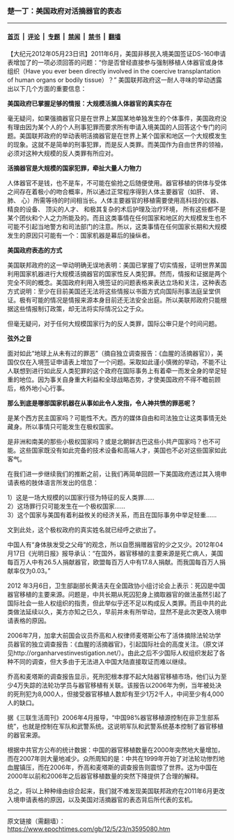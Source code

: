 ### 楚一丁：美国政府对活摘器官的表态

---

#### [首页](../../../..?n3595080) &nbsp;|&nbsp; [评论](../../../../../epoch-comment?n3595080) &nbsp;|&nbsp; [专题](../../../../../epoch-special?n3595080) &nbsp;|&nbsp; [禁闻](../../../../../epoch-news?n3595080) &nbsp;|&nbsp; [禁书](../../../../../books?n3595080) &nbsp;|&nbsp; [翻墙](https://github.com/gfw-breaker/nogfw/blob/master/README.md?n3595080)


<div class="post_content" id="artbody" itemprop="articleBody">
 <!-- article content begin -->
 <p>
  【大纪元2012年05月23日讯】2011年6月，美国非移民入境美国签证DS-160申请表增加了的一项必须回答的问题：“你是否曾经直接参与强制移植人体器官或身体组织（Have you ever been directly involved in the coercive transplantation of human organs or bodily tissue）？” 美国联邦政府这一耐人寻味的举动透露出以下几个方面的重要信息：
 </p>
 <p>
  <b>
   美国政府已掌握足够的情报：大规模活摘人体器官的真实存在
  </b>
 </p>
 <p>
  毫无疑问，如果强摘器官只是在世界上某国某地单独发生的个体事件，美国政府没有理由因为某个人的个人刑事犯罪而要求所有申请入境美国的人回答这个专门的问题。美国联邦政府的举动表明活摘器官是在世界上某个国家和地区一个大规模发生的现象。这就不是简单的刑事犯罪，而是反人类罪。而美国作为自由世界的领袖，必须对这种大规模的反人类罪有所应对。
 </p>
 <p>
  <b>
   活摘器官是大规模的国家犯罪，牵扯大量人力物力
  </b>
 </p>
 <p>
  人体器官不是钱，也不是车，不可能在偷抢之后随便使用。器官移植的供体与受体之间存在着极小的吻合概率，所以通过正常程序得到人体主要器官（如肝、 肾、 肺、 心）所需等待的时间相当长。人体主要器官的移植需要使用高科技的仪器、 精良的设备、 顶尖的人才、 和极其复杂的术后护理及治疗环境， 所有这些都不是某个团伙和个人之力所能及的。而且这类事情在任何国家和地区的大规模发生也不可能不引起当地警方和司法部门的注意。所以，这类事情在任何国家长期和大规模发生的原因只可能有一个：国家机器是幕后的操纵者。
 </p>
 <p>
  <b>
   美国政府表态的方式
  </b>
 </p>
 <p>
  美国联邦政府的这一举动明确无误地表明：美国已掌握了切实情报，证明世界某国利用国家机器进行大规模活摘器官的国家性反人类犯罪。然而，情报和证据是两个完全不同的概念。美国政府利用入境签证的问题表格来表达立场和关注，这种表态方式说明：至少在目前美国还无法将这些情报以书面方式向国际刑事法庭呈堂供证。极有可能的情况是情报来源本身目前还无法安全出庭。所以美联邦政府只能根据这些情报制订政策，却无法将实际情况公之于众。
 </p>
 <p>
  但毫无疑问，对于任何大规模国家行为的反人类罪，国际公审只是个时间问题。
 </p>
 <p>
  <b>
   弦外之音
  </b>
 </p>
 <p>
  面对如此“地球上从未有过的罪恶”（摘自独立调查报告：《血腥的活摘器官》），美国仅仅在入境签证申请表上增加了一个问题。采取如此谨小慎微的举动，不能不让人联想到进行如此反人类犯罪的这个政府在国际事务上有着牵一而发全身的举足轻重的地位。因为事关自身重大利益和全球战略态势，才使美国政府不得不瞻前顾后，格外地小心行事。
 </p>
 <p>
  <b>
   那么到底是哪部国家机器在从事如此令人发指，令人神共愤的罪恶呢？
  </b>
 </p>
 <p>
  是某个西方民主国家吗？可能性不大。西方的媒体自由和司法独立让这类事情无处藏身。所以事情只可能发生在极权国家。
 </p>
 <p>
  是非洲和南美的那些小极权国家吗？或是北朝鲜古巴这些小共产国家吗？也不可能。这些国家既没有如此完备的技术设备和高端人才，美国也不必对这些国家如此客气。
 </p>
 <p>
  在我们进一步继续我们的推断之前，让我们再简单回顾一下美国政府透过其入境申请表格的肢体语言所发出的信息：
 </p>
 <p>
  1）这是一场大规模的以国家行径为特征的反人类罪……
  <br/>
  2）这场罪行只可能发生在一个极权国家……
  <br/>
  3）这个国家与美国有着利益攸关的经济关系，而且在国际事务中举足轻重……
 </p>
 <p>
  文到此处，这个极权政府的真实姓名就已经呼之欲出了。
 </p>
 <p>
  中国人有“身体肤发受之父母”的观念，所以自愿捐赠器官的少之又少。2012年04月17日《光明日报》报导承认：“在国外，器官移植的主要来源是死亡病人，美国每百万人中有26.5人捐献器官，欧盟每百万人中有17.8人捐献。而我国每百万人捐献率仅为0.03。”
 </p>
 <p>
  2012 年3月6日，卫生部副部长黄洁夫在全国政协小组讨论会上表示：死囚是中国器官移植的主要来源。问题是，中共长期从死囚犯身上摘取器官的做法虽然引起了国际社会一些人权组织的指责，但此举似乎还不足以构成反人类罪。而且中共的此类做法延续以久，美方亦知之已久，早前并未有所举动，显然不是此次更改入境申请表格的原因。
 </p>
 <p>
  2006年7月，加拿大前国会议员乔高和人权律师麦塔斯公布了活体摘除法轮功学员器官的独立调查报告：《血腥的活摘器官》，引起国际社会的高度关注。（原文详见http://organharvestinvestigation.net/）。由此之后不少国际人权组织发起了各种不同的调查，但大多由于无法进入中国大陆直接取证而难以继续。
 </p>
 <p>
  乔高和麦塔斯的调查报告显示，死刑犯根本撑不起大陆器官移植市场，他们认为至少4万失踪的法轮功学员与器官移植有关联。该报告以2006年为例，当年被处决的死刑犯为8,000人，但接受器官移植人数却有至少1万2千人，中间至少有4,000人的缺口。
 </p>
 <p>
  据《三联生活周刊》2006年4月报导，“中国98%器官移植源控制在非卫生部系统”，也就是控制在军队和武警系统。这说明军队和武警系统基本控制了器官移植的器官来源。
 </p>
 <p>
  根据中共官方公布的统计数据：中国的器官移植数量在2000年突然地大量增加，而在2007年则大量地减少。众所周知的是：中共在1999年开始了对法轮功惨烈地血腥镇压，而在2006年，乔高和麦塔斯的调查报告则震惊了世界。这为中国在2000年以前和2006年之后器官移植数量的突然下降提供了合理的解释。
 </p>
 <p>
  总之，将以上种种缘由综合起来，我们就不难发现美国联邦政府在2011年6月更改入境申请表格的原因，以及美国对活摘器官的表态背后所代表的玄机。
 </p>
 <p>
  <!-- article content end -->
  <div id="below_article_ad">
  </div>
 </p>
</div>


---

原文链接（需翻墙）：https://www.epochtimes.com/gb/12/5/23/n3595080.htm